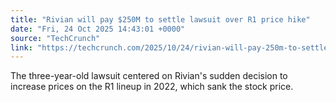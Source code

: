 ```yaml
---
title: "Rivian will pay $250M to settle lawsuit over R1 price hike"
date: "Fri, 24 Oct 2025 14:43:01 +0000"
source: "TechCrunch"
link: "https://techcrunch.com/2025/10/24/rivian-will-pay-250m-to-settle-lawsuit-over-r1-price-hike/"
---
```


The three-year-old lawsuit centered on Rivian's sudden decision to increase prices on the R1 lineup in 2022, which sank the stock price.
